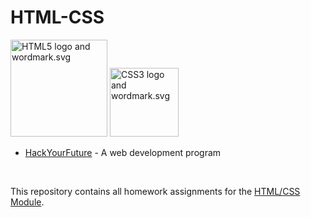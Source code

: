 # HTML-CSS


<p>
  <img src="https://upload.wikimedia.org/wikipedia/commons/thumb/6/61/HTML5_logo_and_wordmark.svg/1200px-HTML5_logo_and_wordmark.svg.png" alt="HTML5 logo and wordmark.svg" width="155">
  <img src="https://upload.wikimedia.org/wikipedia/commons/thumb/d/d5/CSS3_logo_and_wordmark.svg/1200px-CSS3_logo_and_wordmark.svg.png" alt="CSS3 logo and wordmark.svg" width="110">
</p>


* [HackYourFuture](https://github.com/HackYourFuture) - A web development program

<br/>

This repository contains all homework assignments for the [HTML/CSS Module](https://github.com/HackYourFuture/HTML-CSS).
